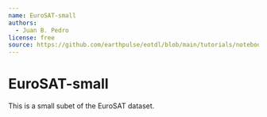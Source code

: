 ```yaml
---
name: EuroSAT-small
authors: 
  - Juan B. Pedro
license: free
source: https://github.com/earthpulse/eotdl/blob/main/tutorials/notebooks/02_ingesting.ipynb
---
```


# EuroSAT-small

This is a small subet of the EuroSAT dataset.
